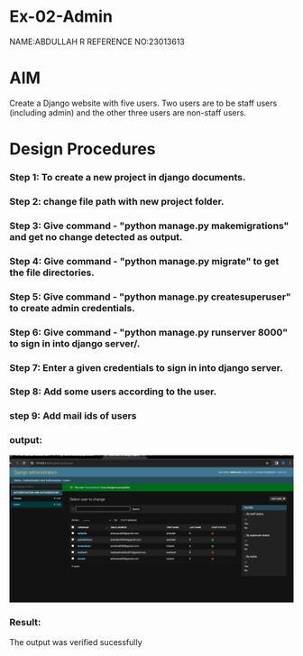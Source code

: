 # Ex-02-Admin
NAME:ABDULLAH R 
REFERENCE NO:23013613

# AIM
Create a Django website with five users. Two users are to be staff users (including admin) and the other three users are non-staff users.


# Design Procedures

### Step 1: To create a new project in django documents.
### Step 2: change file path with new project folder.
### Step 3: Give command - "python manage.py makemigrations" and get no change detected as output.
### Step 4: Give command - "python manage.py migrate" to get the file directories.
### Step 5: Give command - "python manage.py createsuperuser" to create admin credentials.
### Step 6: Give command - "python manage.py runserver 8000" to sign in into django server/.
### Step 7: Enter a given credentials to sign in into django server.
### Step 8: Add some users according to the user.
### step 9: Add mail ids of users 


### output:
![Alt image](/helo.png.png)

### Result:
The output was verified sucessfully
